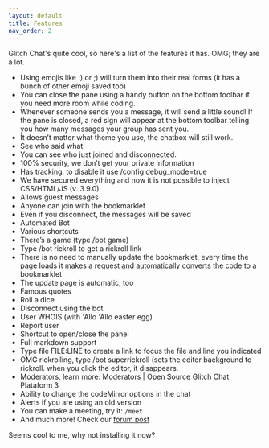 ```yaml
---
layout: default
title: Features
nav_order: 2
---
```

Glitch Chat's quite cool, so here's a list of the features it has. OMG; they are a lot.

* Using emojis like :) or ;) will turn them into their real forms (it has a bunch of other emoji saved too)
* You can close the pane using a handy button on the bottom toolbar if you need more room while coding.
* Whenever someone sends you a message, it will send a little sound! If the pane is closed, a red sign will appear at the bottom toolbar telling you how many messages your group has sent you.
* It doesn’t matter what theme you use, the chatbox will still work.
* See who said what
* You can see who just joined and disconnected.
* 100% security, we don’t get your private information
* Has tracking, to disable it use /config debug_mode=true
* We have secured everything and now it is not possible to inject CSS/HTML/JS (v. 3.9.0)
* Allows guest messages
* Anyone can join with the bookmarklet
* Even if you disconnect, the messages will be saved
* Automated Bot
* Various shortcuts
* There’s a game (type /bot game)
* Type /bot rickroll to get a rickroll link
* There is no need to manually update the bookmarklet, every time the page loads it makes a request and automatically converts the code to a bookmarklet
* The update page is automatic, too
* Famous quotes
* Roll a dice
* Disconnect using the bot
* User WHOIS (with 'Allo 'Allo easter egg)
* Report user
* Shortcut to open/close the panel
* Full markdown support
* Type file FILE:LINE to create a link to focus the file and line you indicated
* OMG rickrolling, type /bot superrickroll (sets the editor background to rickroll. when you click the editor, it disappears.
* Moderators, learn more: Moderators | Open Source Glitch Chat Plataform 3
* Ability to change the codeMirror options in the chat
* Alerts if you are using an old version
* You can make a meeting, try it: `/meet`
* And much more! Check our [forum post](https://support.glitch.com/t/meet-the-open-source-glitch-chat/53428?u=tiagorangel2011)

Seems cool to me, why not installing it now?
